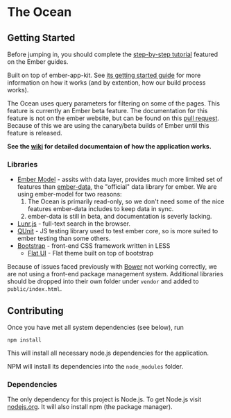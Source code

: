 # The Ocean

## Getting Started

Before jumping in, you should complete the [step-by-step tutorial]() featured on the Ember guides.

Built on top of ember-app-kit. See [its getting started guide](http://iamstef.net/ember-app-kit/) for more information on how it works (and by extention, how our build process works).

The Ocean uses query parameters for filtering on some of the pages. This feature is currently an Ember beta feature. The documentation for this feature is not on the ember website, but can be found on this [pull request](https://github.com/emberjs/ember.js/pull/3182). Because of this we are using the canary/beta builds of Ember until this feature is released.

**See the [wiki]() for detailed documentaion of how the application works.**

### Libraries

- [Ember Model]() - assits with data layer, provides much more limited set of features than [ember-data](), the "official" data library for ember. We are using ember-model for two reasons:
	1. The Ocean is primarily read-only, so we don't need some of the nice features ember-data includes to keep data in sync.
	2. ember-data is still in beta, and documentation is severly lacking.
- [Lunr.js]() - full-text search in the browser.
- [QUnit]() - JS testing library used to test ember core, so is more suited to ember testing than some others.
- [Bootstrap]() - front-end CSS framework written in LESS
	- [Flat UI]() - Flat theme built on top of bootstrap

Because of issues faced previously with [Bower]() not working correctly, we are not using a front-end package management system. Additional libraries should be dropped into their own folder under `vendor` and added to `public/index.html`.


## Contributing

Once you have met all system dependencies (see below), run 

    npm install

This will install all necessary node.js dependencies for the application. 

NPM will install its dependencies into the `node_modules` folder.

### Dependencies

The only dependency for this project is Node.js. To get Node.js visit [nodejs.org](http://nodejs.org). It will also install npm (the package manager).



